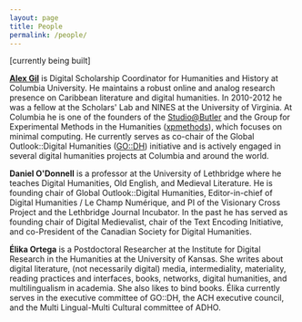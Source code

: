 ```yaml
---
layout: page
title: People
permalink: /people/
---
```


[currently being built]

**[Alex Gil](http://www.elotroalex.com)** is Digital Scholarship Coordinator for Humanities and History at Columbia University. He maintains a robust online and analog research presence on Caribbean literature and digital humanities. In 2010-2012 he was a fellow at the Scholars' Lab and NINES at the University of Virginia. At Columbia he is one of the founders of the [Studio@Butler](https://studio.cul.columbia.edu/) and the Group for Experimental Methods in the Humanities ([xpmethods](http://xpmethod.plaintext.in/)), which focuses on minimal computing. He currently serves as co-chair of the Global Outlook::Digital Humanities ([GO::DH](http://www.globaloutlookdh.org/)) initiative and is actively engaged in several digital humanities projects at Columbia and around the world.



**Daniel O'Donnell** is a professor at the University of Lethbridge where he teaches Digital Humanities, Old English, and Medieval Literature. He is founding chair of Global Outlook::Digital Humanities, Editor-in-chief of Digital Humanities / Le Champ Numérique, and PI of the Visionary Cross Project and the Lethbridge Journal Incubator. In the past he has served as founding chair of Digital Medievalist, chair of the Text Encoding Initiative, and co-President of the Canadian Society for Digital Humanities.

**Élika Ortega** is a Postdoctoral Researcher at the Institute for Digital Research in the Humanities at the University of Kansas. She writes about digital literature, (not necessarily digital) media, intermediality, materiality, reading practices and interfaces, books, networks, digital humanities, and multilingualism in academia. She also likes to bind books. Élika currently serves in the executive committee of GO::DH, the ACH executive council, and the Multi Lingual-Multi Cultural committee of ADHO. 

